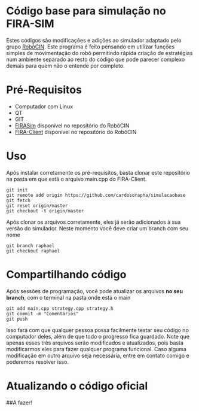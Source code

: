 # Código base para simulação no FIRA-SIM

Estes códigos são modificações e adições ao simulador adaptado pelo grupo [RobôCIN](https://robocin.com.br/). Este programa é feito pensando em utilizar funções simples de movimentação do robô permitindo rápida criação de estratégias num ambiente separado ao resto do código que pode parecer complexo demais para quem não o entende por completo. 

# Pré-Requisitos

* Computador com Linux
* QT
* GIT
* [FIRASim](https://github.com/robocin/FIRASim) disponível no repositório do RobôCIN
* [FIRA-Client](https://github.com/robocin/fira-client) disponível no repositório do RobôCIN

# Uso

Após instalar corretamente os pré-requisitos, basta clonar este repositório na pasta em que está o arquivo main.cpp do FIRA-Client.

```
git init
git remote add origin https://github.com/cardosorapha/simulacaobase
git fetch
git reset origin/master  
git checkout -t origin/master
```
Após clonar os arquivos corretamente, eles já serão adicionados à sua versão do simulador. Neste momento você deve criar um branch com seu nome

```
git branch raphael
git checkout raphael
```

# Compartilhando código

Após sessões de programação, você pode atualizar os arquivos **no seu branch**, com o terminal na pasta onde está o main 

```
git add main.cpp strategy.cpp strategy.h
git commit -m "Comentários"
git push
```

Isso fará com que qualquer pessoa possa facilmente testar seu código no computador deles, além de que todo o progresso fica guardado. Note que apenas esses três arquivos serão modificados e atualizados, pois basta modificarmos eles para fazer qualquer programa funcional. Caso alguma modificação em outro arquivo seja necessária, entre em contato comigo e poderemos resolver isso.

# Atualizando o código oficial

##A fazer!


